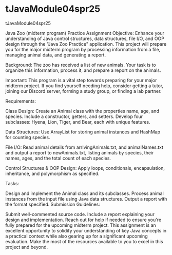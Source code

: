# tJavaModule04spr25
tJavaModule04spr25

Java Zoo (midterm program) Practice Assignment
Objective:
Enhance your understanding of Java control structures, data structures, file I/O, and OOP design through the "Java Zoo Practice" application. This project will prepare you for the major midterm program by processing information from a file, managing animal data, and generating a report.

Background:
The zoo has received a list of new animals. Your task is to organize this information, process it, and prepare a report on the animals.

Important:
This program is a vital step towards preparing for your major midterm project. If you find yourself needing help, consider getting a tutor, joining our Discord server, forming a study group, or finding a lab partner.

Requirements:

Class Design:
Create an Animal class with the properties name, age, and species. Include a constructor, getters, and setters.
Develop four subclasses: Hyena, Lion, Tiger, and Bear, each with unique features.

Data Structures:
Use ArrayList for storing animal instances and HashMap for counting species.

File I/O:
Read animal details from arrivingAnimals.txt, and animalNames.txt and output a report to newAnimals.txt, listing animals by species, their names, ages, and the total count of each species.

Control Structures & OOP Design:
Apply loops, conditionals, encapsulation, inheritance, and polymorphism as specified.

Tasks:

Design and implement the Animal class and its subclasses.
Process animal instances from the input file using Java data structures.
Output a report with the format specified.
Submission Guidelines:

Submit well-commented source code.
Include a report explaining your design and implementation.
Reach out for help if needed to ensure you're fully prepared for the upcoming midterm project.
This assignment is an excellent opportunity to solidify your understanding of key Java concepts in a practical context while also gearing up for a significant upcoming evaluation. Make the most of the resources available to you to excel in this project and beyond.
